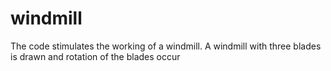 # windmill

The code stimulates the working of a windmill.
A windmill with three blades is drawn and rotation of the blades occur

